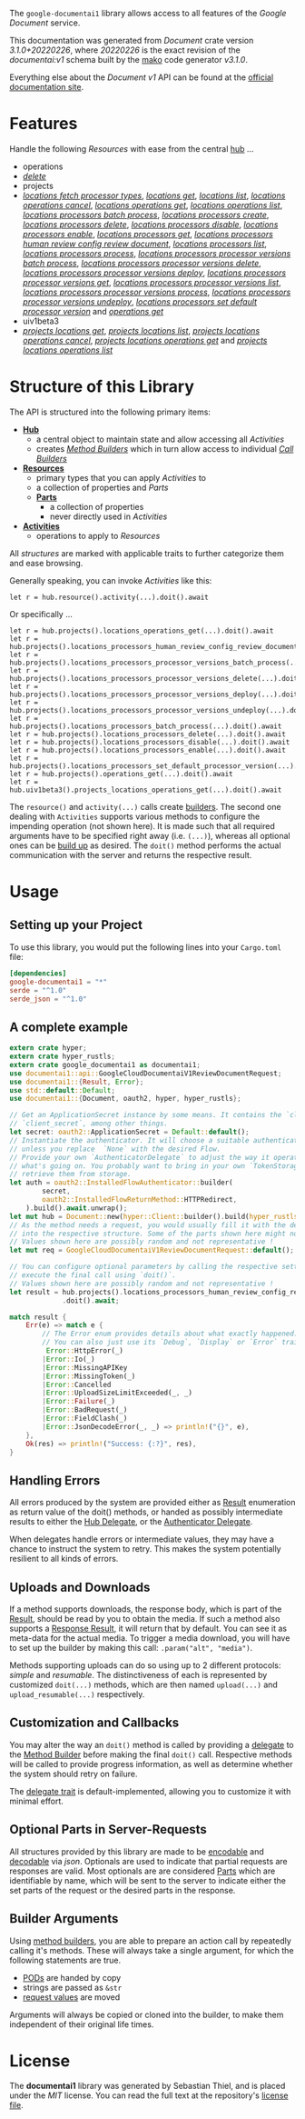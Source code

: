 <!---
DO NOT EDIT !
This file was generated automatically from 'src/mako/api/README.md.mako'
DO NOT EDIT !
-->
The `google-documentai1` library allows access to all features of the *Google Document* service.

This documentation was generated from *Document* crate version *3.1.0+20220226*, where *20220226* is the exact revision of the *documentai:v1* schema built by the [mako](http://www.makotemplates.org/) code generator *v3.1.0*.

Everything else about the *Document* *v1* API can be found at the
[official documentation site](https://cloud.google.com/document-ai/docs/).
# Features

Handle the following *Resources* with ease from the central [hub](https://docs.rs/google-documentai1/3.1.0+20220226/google_documentai1/Document) ... 

* operations
 * [*delete*](https://docs.rs/google-documentai1/3.1.0+20220226/google_documentai1/api::OperationDeleteCall)
* projects
 * [*locations fetch processor types*](https://docs.rs/google-documentai1/3.1.0+20220226/google_documentai1/api::ProjectLocationFetchProcessorTypeCall), [*locations get*](https://docs.rs/google-documentai1/3.1.0+20220226/google_documentai1/api::ProjectLocationGetCall), [*locations list*](https://docs.rs/google-documentai1/3.1.0+20220226/google_documentai1/api::ProjectLocationListCall), [*locations operations cancel*](https://docs.rs/google-documentai1/3.1.0+20220226/google_documentai1/api::ProjectLocationOperationCancelCall), [*locations operations get*](https://docs.rs/google-documentai1/3.1.0+20220226/google_documentai1/api::ProjectLocationOperationGetCall), [*locations operations list*](https://docs.rs/google-documentai1/3.1.0+20220226/google_documentai1/api::ProjectLocationOperationListCall), [*locations processors batch process*](https://docs.rs/google-documentai1/3.1.0+20220226/google_documentai1/api::ProjectLocationProcessorBatchProcesCall), [*locations processors create*](https://docs.rs/google-documentai1/3.1.0+20220226/google_documentai1/api::ProjectLocationProcessorCreateCall), [*locations processors delete*](https://docs.rs/google-documentai1/3.1.0+20220226/google_documentai1/api::ProjectLocationProcessorDeleteCall), [*locations processors disable*](https://docs.rs/google-documentai1/3.1.0+20220226/google_documentai1/api::ProjectLocationProcessorDisableCall), [*locations processors enable*](https://docs.rs/google-documentai1/3.1.0+20220226/google_documentai1/api::ProjectLocationProcessorEnableCall), [*locations processors get*](https://docs.rs/google-documentai1/3.1.0+20220226/google_documentai1/api::ProjectLocationProcessorGetCall), [*locations processors human review config review document*](https://docs.rs/google-documentai1/3.1.0+20220226/google_documentai1/api::ProjectLocationProcessorHumanReviewConfigReviewDocumentCall), [*locations processors list*](https://docs.rs/google-documentai1/3.1.0+20220226/google_documentai1/api::ProjectLocationProcessorListCall), [*locations processors process*](https://docs.rs/google-documentai1/3.1.0+20220226/google_documentai1/api::ProjectLocationProcessorProcesCall), [*locations processors processor versions batch process*](https://docs.rs/google-documentai1/3.1.0+20220226/google_documentai1/api::ProjectLocationProcessorProcessorVersionBatchProcesCall), [*locations processors processor versions delete*](https://docs.rs/google-documentai1/3.1.0+20220226/google_documentai1/api::ProjectLocationProcessorProcessorVersionDeleteCall), [*locations processors processor versions deploy*](https://docs.rs/google-documentai1/3.1.0+20220226/google_documentai1/api::ProjectLocationProcessorProcessorVersionDeployCall), [*locations processors processor versions get*](https://docs.rs/google-documentai1/3.1.0+20220226/google_documentai1/api::ProjectLocationProcessorProcessorVersionGetCall), [*locations processors processor versions list*](https://docs.rs/google-documentai1/3.1.0+20220226/google_documentai1/api::ProjectLocationProcessorProcessorVersionListCall), [*locations processors processor versions process*](https://docs.rs/google-documentai1/3.1.0+20220226/google_documentai1/api::ProjectLocationProcessorProcessorVersionProcesCall), [*locations processors processor versions undeploy*](https://docs.rs/google-documentai1/3.1.0+20220226/google_documentai1/api::ProjectLocationProcessorProcessorVersionUndeployCall), [*locations processors set default processor version*](https://docs.rs/google-documentai1/3.1.0+20220226/google_documentai1/api::ProjectLocationProcessorSetDefaultProcessorVersionCall) and [*operations get*](https://docs.rs/google-documentai1/3.1.0+20220226/google_documentai1/api::ProjectOperationGetCall)
* uiv1beta3
 * [*projects locations get*](https://docs.rs/google-documentai1/3.1.0+20220226/google_documentai1/api::Uiv1beta3ProjectLocationGetCall), [*projects locations list*](https://docs.rs/google-documentai1/3.1.0+20220226/google_documentai1/api::Uiv1beta3ProjectLocationListCall), [*projects locations operations cancel*](https://docs.rs/google-documentai1/3.1.0+20220226/google_documentai1/api::Uiv1beta3ProjectLocationOperationCancelCall), [*projects locations operations get*](https://docs.rs/google-documentai1/3.1.0+20220226/google_documentai1/api::Uiv1beta3ProjectLocationOperationGetCall) and [*projects locations operations list*](https://docs.rs/google-documentai1/3.1.0+20220226/google_documentai1/api::Uiv1beta3ProjectLocationOperationListCall)




# Structure of this Library

The API is structured into the following primary items:

* **[Hub](https://docs.rs/google-documentai1/3.1.0+20220226/google_documentai1/Document)**
    * a central object to maintain state and allow accessing all *Activities*
    * creates [*Method Builders*](https://docs.rs/google-documentai1/3.1.0+20220226/google_documentai1/client::MethodsBuilder) which in turn
      allow access to individual [*Call Builders*](https://docs.rs/google-documentai1/3.1.0+20220226/google_documentai1/client::CallBuilder)
* **[Resources](https://docs.rs/google-documentai1/3.1.0+20220226/google_documentai1/client::Resource)**
    * primary types that you can apply *Activities* to
    * a collection of properties and *Parts*
    * **[Parts](https://docs.rs/google-documentai1/3.1.0+20220226/google_documentai1/client::Part)**
        * a collection of properties
        * never directly used in *Activities*
* **[Activities](https://docs.rs/google-documentai1/3.1.0+20220226/google_documentai1/client::CallBuilder)**
    * operations to apply to *Resources*

All *structures* are marked with applicable traits to further categorize them and ease browsing.

Generally speaking, you can invoke *Activities* like this:

```Rust,ignore
let r = hub.resource().activity(...).doit().await
```

Or specifically ...

```ignore
let r = hub.projects().locations_operations_get(...).doit().await
let r = hub.projects().locations_processors_human_review_config_review_document(...).doit().await
let r = hub.projects().locations_processors_processor_versions_batch_process(...).doit().await
let r = hub.projects().locations_processors_processor_versions_delete(...).doit().await
let r = hub.projects().locations_processors_processor_versions_deploy(...).doit().await
let r = hub.projects().locations_processors_processor_versions_undeploy(...).doit().await
let r = hub.projects().locations_processors_batch_process(...).doit().await
let r = hub.projects().locations_processors_delete(...).doit().await
let r = hub.projects().locations_processors_disable(...).doit().await
let r = hub.projects().locations_processors_enable(...).doit().await
let r = hub.projects().locations_processors_set_default_processor_version(...).doit().await
let r = hub.projects().operations_get(...).doit().await
let r = hub.uiv1beta3().projects_locations_operations_get(...).doit().await
```

The `resource()` and `activity(...)` calls create [builders][builder-pattern]. The second one dealing with `Activities` 
supports various methods to configure the impending operation (not shown here). It is made such that all required arguments have to be 
specified right away (i.e. `(...)`), whereas all optional ones can be [build up][builder-pattern] as desired.
The `doit()` method performs the actual communication with the server and returns the respective result.

# Usage

## Setting up your Project

To use this library, you would put the following lines into your `Cargo.toml` file:

```toml
[dependencies]
google-documentai1 = "*"
serde = "^1.0"
serde_json = "^1.0"
```

## A complete example

```Rust
extern crate hyper;
extern crate hyper_rustls;
extern crate google_documentai1 as documentai1;
use documentai1::api::GoogleCloudDocumentaiV1ReviewDocumentRequest;
use documentai1::{Result, Error};
use std::default::Default;
use documentai1::{Document, oauth2, hyper, hyper_rustls};

// Get an ApplicationSecret instance by some means. It contains the `client_id` and 
// `client_secret`, among other things.
let secret: oauth2::ApplicationSecret = Default::default();
// Instantiate the authenticator. It will choose a suitable authentication flow for you, 
// unless you replace  `None` with the desired Flow.
// Provide your own `AuthenticatorDelegate` to adjust the way it operates and get feedback about 
// what's going on. You probably want to bring in your own `TokenStorage` to persist tokens and
// retrieve them from storage.
let auth = oauth2::InstalledFlowAuthenticator::builder(
        secret,
        oauth2::InstalledFlowReturnMethod::HTTPRedirect,
    ).build().await.unwrap();
let mut hub = Document::new(hyper::Client::builder().build(hyper_rustls::HttpsConnector::with_native_roots().https_or_http().enable_http1().enable_http2().build()), auth);
// As the method needs a request, you would usually fill it with the desired information
// into the respective structure. Some of the parts shown here might not be applicable !
// Values shown here are possibly random and not representative !
let mut req = GoogleCloudDocumentaiV1ReviewDocumentRequest::default();

// You can configure optional parameters by calling the respective setters at will, and
// execute the final call using `doit()`.
// Values shown here are possibly random and not representative !
let result = hub.projects().locations_processors_human_review_config_review_document(req, "humanReviewConfig")
             .doit().await;

match result {
    Err(e) => match e {
        // The Error enum provides details about what exactly happened.
        // You can also just use its `Debug`, `Display` or `Error` traits
         Error::HttpError(_)
        |Error::Io(_)
        |Error::MissingAPIKey
        |Error::MissingToken(_)
        |Error::Cancelled
        |Error::UploadSizeLimitExceeded(_, _)
        |Error::Failure(_)
        |Error::BadRequest(_)
        |Error::FieldClash(_)
        |Error::JsonDecodeError(_, _) => println!("{}", e),
    },
    Ok(res) => println!("Success: {:?}", res),
}

```
## Handling Errors

All errors produced by the system are provided either as [Result](https://docs.rs/google-documentai1/3.1.0+20220226/google_documentai1/client::Result) enumeration as return value of
the doit() methods, or handed as possibly intermediate results to either the 
[Hub Delegate](https://docs.rs/google-documentai1/3.1.0+20220226/google_documentai1/client::Delegate), or the [Authenticator Delegate](https://docs.rs/yup-oauth2/*/yup_oauth2/trait.AuthenticatorDelegate.html).

When delegates handle errors or intermediate values, they may have a chance to instruct the system to retry. This 
makes the system potentially resilient to all kinds of errors.

## Uploads and Downloads
If a method supports downloads, the response body, which is part of the [Result](https://docs.rs/google-documentai1/3.1.0+20220226/google_documentai1/client::Result), should be
read by you to obtain the media.
If such a method also supports a [Response Result](https://docs.rs/google-documentai1/3.1.0+20220226/google_documentai1/client::ResponseResult), it will return that by default.
You can see it as meta-data for the actual media. To trigger a media download, you will have to set up the builder by making
this call: `.param("alt", "media")`.

Methods supporting uploads can do so using up to 2 different protocols: 
*simple* and *resumable*. The distinctiveness of each is represented by customized 
`doit(...)` methods, which are then named `upload(...)` and `upload_resumable(...)` respectively.

## Customization and Callbacks

You may alter the way an `doit()` method is called by providing a [delegate](https://docs.rs/google-documentai1/3.1.0+20220226/google_documentai1/client::Delegate) to the 
[Method Builder](https://docs.rs/google-documentai1/3.1.0+20220226/google_documentai1/client::CallBuilder) before making the final `doit()` call. 
Respective methods will be called to provide progress information, as well as determine whether the system should 
retry on failure.

The [delegate trait](https://docs.rs/google-documentai1/3.1.0+20220226/google_documentai1/client::Delegate) is default-implemented, allowing you to customize it with minimal effort.

## Optional Parts in Server-Requests

All structures provided by this library are made to be [encodable](https://docs.rs/google-documentai1/3.1.0+20220226/google_documentai1/client::RequestValue) and 
[decodable](https://docs.rs/google-documentai1/3.1.0+20220226/google_documentai1/client::ResponseResult) via *json*. Optionals are used to indicate that partial requests are responses 
are valid.
Most optionals are are considered [Parts](https://docs.rs/google-documentai1/3.1.0+20220226/google_documentai1/client::Part) which are identifiable by name, which will be sent to 
the server to indicate either the set parts of the request or the desired parts in the response.

## Builder Arguments

Using [method builders](https://docs.rs/google-documentai1/3.1.0+20220226/google_documentai1/client::CallBuilder), you are able to prepare an action call by repeatedly calling it's methods.
These will always take a single argument, for which the following statements are true.

* [PODs][wiki-pod] are handed by copy
* strings are passed as `&str`
* [request values](https://docs.rs/google-documentai1/3.1.0+20220226/google_documentai1/client::RequestValue) are moved

Arguments will always be copied or cloned into the builder, to make them independent of their original life times.

[wiki-pod]: http://en.wikipedia.org/wiki/Plain_old_data_structure
[builder-pattern]: http://en.wikipedia.org/wiki/Builder_pattern
[google-go-api]: https://github.com/google/google-api-go-client

# License
The **documentai1** library was generated by Sebastian Thiel, and is placed 
under the *MIT* license.
You can read the full text at the repository's [license file][repo-license].

[repo-license]: https://github.com/Byron/google-apis-rsblob/main/LICENSE.md
